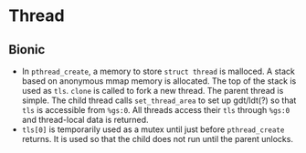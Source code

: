 Thread
======

## Bionic

* In `pthread_create`, a memory to store `struct thread` is malloced.  A stack
  based on anonymous mmap memory is allocated.  The top of the stack is used as
  `tls`.  `clone` is called to fork a new thread.  The parent thread is simple.
  The child thread calls `set_thread_area` to set up gdt/ldt(?) so that `tls` is
  accessible from `%gs:0`.  All threads access their `tls` through `%gs:0` and
  thread-local data is returned.
* `tls[0]` is temporarily used as a mutex until just before `pthread_create`
  returns.  It is used so that the child does not run until the parent unlocks.
